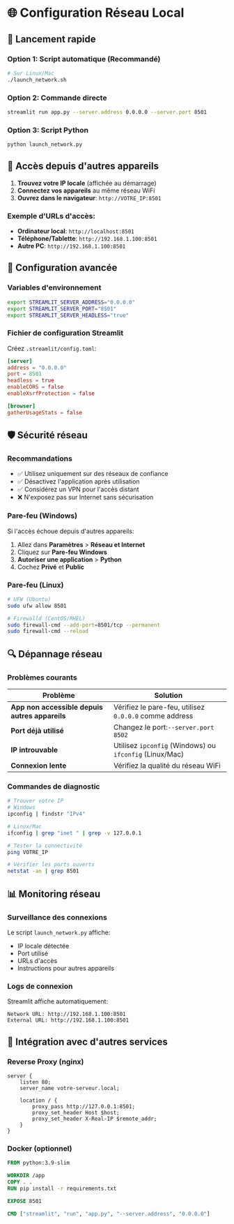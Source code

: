 # 🌐 Configuration Réseau Local

## 🚀 Lancement rapide

### Option 1: Script automatique (Recommandé)

```bash
# Sur Linux/Mac
./launch_network.sh
```

### Option 2: Commande directe

```bash
streamlit run app.py --server.address 0.0.0.0 --server.port 8501
```

### Option 3: Script Python

```bash
python launch_network.py
```

## 📱 Accès depuis d'autres appareils

1. **Trouvez votre IP locale** (affichée au démarrage)
2. **Connectez vos appareils** au même réseau WiFi
3. **Ouvrez dans le navigateur**: `http://VOTRE_IP:8501`

### Exemple d'URLs d'accès:

- **Ordinateur local**: `http://localhost:8501`
- **Téléphone/Tablette**: `http://192.168.1.100:8501`
- **Autre PC**: `http://192.168.1.100:8501`

## 🔧 Configuration avancée

### Variables d'environnement

```bash
export STREAMLIT_SERVER_ADDRESS="0.0.0.0"
export STREAMLIT_SERVER_PORT="8501"
export STREAMLIT_SERVER_HEADLESS="true"
```

### Fichier de configuration Streamlit

Créez `.streamlit/config.toml`:

```toml
[server]
address = "0.0.0.0"
port = 8501
headless = true
enableCORS = false
enableXsrfProtection = false

[browser]
gatherUsageStats = false
```

## 🛡️ Sécurité réseau

### Recommandations

- ✅ Utilisez uniquement sur des réseaux de confiance
- ✅ Désactivez l'application après utilisation
- ✅ Considérez un VPN pour l'accès distant
- ❌ N'exposez pas sur Internet sans sécurisation

### Pare-feu (Windows)

Si l'accès échoue depuis d'autres appareils:

1. Allez dans **Paramètres** > **Réseau et Internet**
2. Cliquez sur **Pare-feu Windows**
3. **Autoriser une application** > **Python**
4. Cochez **Privé** et **Public**

### Pare-feu (Linux)

```bash
# UFW (Ubuntu)
sudo ufw allow 8501

# Firewalld (CentOS/RHEL)
sudo firewall-cmd --add-port=8501/tcp --permanent
sudo firewall-cmd --reload
```

## 🔍 Dépannage réseau

### Problèmes courants

| Problème                                            | Solution                                                    |
| ---------------------------------------------------- | ----------------------------------------------------------- |
| **App non accessible depuis autres appareils** | Vérifiez le pare-feu, utilisez `0.0.0.0` comme address   |
| **Port déjà utilisé**                       | Changez le port:`--server.port 8502`                      |
| **IP introuvable**                             | Utilisez `ipconfig` (Windows) ou `ifconfig` (Linux/Mac) |
| **Connexion lente**                            | Vérifiez la qualité du réseau WiFi                       |

### Commandes de diagnostic

```bash
# Trouver votre IP
# Windows
ipconfig | findstr "IPv4"

# Linux/Mac
ifconfig | grep "inet " | grep -v 127.0.0.1

# Tester la connectivité
ping VOTRE_IP

# Vérifier les ports ouverts
netstat -an | grep 8501
```

## 📊 Monitoring réseau

### Surveillance des connexions

Le script `launch_network.py` affiche:

- IP locale détectée
- Port utilisé
- URLs d'accès
- Instructions pour autres appareils

### Logs de connexion

Streamlit affiche automatiquement:

```
Network URL: http://192.168.1.100:8501
External URL: http://192.168.1.100:8501
```

## 🔗 Intégration avec d'autres services

### Reverse Proxy (nginx)

```nginx
server {
    listen 80;
    server_name votre-serveur.local;
  
    location / {
        proxy_pass http://127.0.0.1:8501;
        proxy_set_header Host $host;
        proxy_set_header X-Real-IP $remote_addr;
    }
}
```

### Docker (optionnel)

```dockerfile
FROM python:3.9-slim

WORKDIR /app
COPY . .
RUN pip install -r requirements.txt

EXPOSE 8501

CMD ["streamlit", "run", "app.py", "--server.address", "0.0.0.0"]
```

